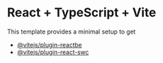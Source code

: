 # React + TypeScript + Vite
This template provides a minimal setup to get
- [@vitejs/plugin-react](https://github.com/vitejs/vite-plugin-react/blobmain/packgesplgn-act/EMd)[be](hts:/babelj.)
- [@vitejs/plugin-react-swc](https://github.com/vitejs/vite-plugin-react-swc) 
